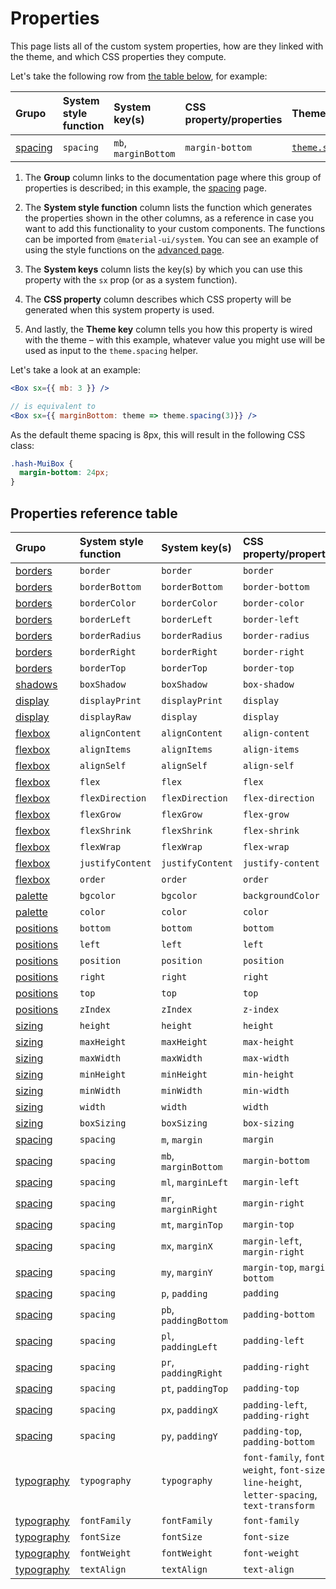 # Properties

<p class="description">This page lists all of the custom system properties, how are they linked with the theme, and which CSS properties they compute.</p>

Let's take the following row from [the table below](#properties-reference-table), for example:

| Grupo                       | System style function | System key(s)        | CSS property/properties | Theme mapping                                                                 |
|:--------------------------- |:--------------------- |:-------------------- |:----------------------- |:----------------------------------------------------------------------------- |
| [spacing](/system/spacing/) | `spacing`             | `mb`, `marginBottom` | `margin-bottom`         | [`theme.spacing(value)`](/customization/default-theme/?expand-path=$.spacing) |

1. The <b>Group</b> column links to the documentation page where this group of properties is described; in this example, the [spacing](/system/spacing/) page.
2. The <b>System style function</b> column lists the function which generates the properties shown in the other columns, as a reference in case you want to add this functionality to your custom components. The functions can be imported from `@material-ui/system`. You can see an example of using the style functions on the [advanced page](/system/advanced/#using-standalone-system-utilities).

3. The <b>System keys</b> column lists the key(s) by which you can use this property with the `sx` prop (or as a system function).
4. The <b>CSS property</b> column describes which CSS property will be generated when this system property is used.
5. And lastly, the <b>Theme key</b> column tells you how this property is wired with the theme – with this example, whatever value you might use will be used as input to the `theme.spacing` helper.

Let's take a look at an example:

```jsx
<Box sx={{ mb: 3 }} />

// is equivalent to
<Box sx={{ marginBottom: theme => theme.spacing(3)}} />
```

As the default theme spacing is 8px, this will result in the following CSS class:

```css
.hash-MuiBox {
  margin-bottom: 24px;
}
```

## Properties reference table

| Grupo                             | System style function | System key(s)         | CSS property/properties                                                                      | Theme mapping                                                                         |
|:--------------------------------- |:--------------------- |:--------------------- |:-------------------------------------------------------------------------------------------- |:------------------------------------------------------------------------------------- |
| [borders](/system/borders/)       | `border`              | `border`              | `border`                                                                                     | `${value}px solid`                                                                    |
| [borders](/system/borders/)       | `borderBottom`        | `borderBottom`        | `border-bottom`                                                                              | `${value}px solid`                                                                    |
| [borders](/system/borders/)       | `borderColor`         | `borderColor`         | `border-color`                                                                               | [`theme.palette[value]`](/customization/default-theme/?expand-path=$.palette)         |
| [borders](/system/borders/)       | `borderLeft`          | `borderLeft`          | `border-left`                                                                                | `${value}px solid`                                                                    |
| [borders](/system/borders/)       | `borderRadius`        | `borderRadius`        | `border-radius`                                                                              | [`theme.shape.borderRadius*value`](/customization/default-theme/?expand-path=$.shape) |
| [borders](/system/borders/)       | `borderRight`         | `borderRight`         | `border-right`                                                                               | `${value}px solid`                                                                    |
| [borders](/system/borders/)       | `borderTop`           | `borderTop`           | `border-top`                                                                                 | `${value}px solid`                                                                    |
| [shadows](/system/shadows/)       | `boxShadow`           | `boxShadow`           | `box-shadow`                                                                                 | `theme.shadows[value]`                                                                |
| [display](/system/display/)       | `displayPrint`        | `displayPrint`        | `display`                                                                                    | none                                                                                  |
| [display](/system/display/)       | `displayRaw`          | `display`             | `display`                                                                                    | none                                                                                  |
| [flexbox](/system/flexbox/)       | `alignContent`        | `alignContent`        | `align-content`                                                                              | none                                                                                  |
| [flexbox](/system/flexbox/)       | `alignItems`          | `alignItems`          | `align-items`                                                                                | none                                                                                  |
| [flexbox](/system/flexbox/)       | `alignSelf`           | `alignSelf`           | `align-self`                                                                                 | none                                                                                  |
| [flexbox](/system/flexbox/)       | `flex`                | `flex`                | `flex`                                                                                       | none                                                                                  |
| [flexbox](/system/flexbox/)       | `flexDirection`       | `flexDirection`       | `flex-direction`                                                                             | none                                                                                  |
| [flexbox](/system/flexbox/)       | `flexGrow`            | `flexGrow`            | `flex-grow`                                                                                  | none                                                                                  |
| [flexbox](/system/flexbox/)       | `flexShrink`          | `flexShrink`          | `flex-shrink`                                                                                | none                                                                                  |
| [flexbox](/system/flexbox/)       | `flexWrap`            | `flexWrap`            | `flex-wrap`                                                                                  | none                                                                                  |
| [flexbox](/system/flexbox/)       | `justifyContent`      | `justifyContent`      | `justify-content`                                                                            | none                                                                                  |
| [flexbox](/system/flexbox/)       | `order`               | `order`               | `order`                                                                                      | none                                                                                  |
| [palette](/system/palette/)       | `bgcolor`             | `bgcolor`             | `backgroundColor`                                                                            | [`theme.palette[value]`](/customization/default-theme/?expand-path=$.palette)         |
| [palette](/system/palette/)       | `color`               | `color`               | `color`                                                                                      | [`theme.palette[value]`](/customization/default-theme/?expand-path=$.palette)         |
| [positions](/system/positions/)   | `bottom`              | `bottom`              | `bottom`                                                                                     | none                                                                                  |
| [positions](/system/positions/)   | `left`                | `left`                | `left`                                                                                       | none                                                                                  |
| [positions](/system/positions/)   | `position`            | `position`            | `position`                                                                                   | none                                                                                  |
| [positions](/system/positions/)   | `right`               | `right`               | `right`                                                                                      | none                                                                                  |
| [positions](/system/positions/)   | `top`                 | `top`                 | `top`                                                                                        | none                                                                                  |
| [positions](/system/positions/)   | `zIndex`              | `zIndex`              | `z-index`                                                                                    | [`theme.zIndex[value]`](/customization/default-theme/?expand-path=$.zIndex)           |
| [sizing](/system/sizing/)         | `height`              | `height`              | `height`                                                                                     | none                                                                                  |
| [sizing](/system/sizing/)         | `maxHeight`           | `maxHeight`           | `max-height`                                                                                 | none                                                                                  |
| [sizing](/system/sizing/)         | `maxWidth`            | `maxWidth`            | `max-width`                                                                                  | none                                                                                  |
| [sizing](/system/sizing/)         | `minHeight`           | `minHeight`           | `min-height`                                                                                 | none                                                                                  |
| [sizing](/system/sizing/)         | `minWidth`            | `minWidth`            | `min-width`                                                                                  | none                                                                                  |
| [sizing](/system/sizing/)         | `width`               | `width`               | `width`                                                                                      | none                                                                                  |
| [sizing](/system/sizing/)         | `boxSizing`           | `boxSizing`           | `box-sizing`                                                                                 | none                                                                                  |
| [spacing](/system/spacing/)       | `spacing`             | `m`, `margin`         | `margin`                                                                                     | [`theme.spacing(value)`](/customization/default-theme/?expand-path=$.spacing)         |
| [spacing](/system/spacing/)       | `spacing`             | `mb`, `marginBottom`  | `margin-bottom`                                                                              | [`theme.spacing(value)`](/customization/default-theme/?expand-path=$.spacing)         |
| [spacing](/system/spacing/)       | `spacing`             | `ml`, `marginLeft`    | `margin-left`                                                                                | [`theme.spacing(value)`](/customization/default-theme/?expand-path=$.spacing)         |
| [spacing](/system/spacing/)       | `spacing`             | `mr`, `marginRight`   | `margin-right`                                                                               | [`theme.spacing(value)`](/customization/default-theme/?expand-path=$.spacing)         |
| [spacing](/system/spacing/)       | `spacing`             | `mt`, `marginTop`     | `margin-top`                                                                                 | [`theme.spacing(value)`](/customization/default-theme/?expand-path=$.spacing)         |
| [spacing](/system/spacing/)       | `spacing`             | `mx`, `marginX`       | `margin-left`, `margin-right`                                                                | [`theme.spacing(value)`](/customization/default-theme/?expand-path=$.spacing)         |
| [spacing](/system/spacing/)       | `spacing`             | `my`, `marginY`       | `margin-top`, `margin-bottom`                                                                | [`theme.spacing(value)`](/customization/default-theme/?expand-path=$.spacing)         |
| [spacing](/system/spacing/)       | `spacing`             | `p`, `padding`        | `padding`                                                                                    | [`theme.spacing(value)`](/customization/default-theme/?expand-path=$.spacing)         |
| [spacing](/system/spacing/)       | `spacing`             | `pb`, `paddingBottom` | `padding-bottom`                                                                             | [`theme.spacing(value)`](/customization/default-theme/?expand-path=$.spacing)         |
| [spacing](/system/spacing/)       | `spacing`             | `pl`, `paddingLeft`   | `padding-left`                                                                               | [`theme.spacing(value)`](/customization/default-theme/?expand-path=$.spacing)         |
| [spacing](/system/spacing/)       | `spacing`             | `pr`, `paddingRight`  | `padding-right`                                                                              | [`theme.spacing(value)`](/customization/default-theme/?expand-path=$.spacing)         |
| [spacing](/system/spacing/)       | `spacing`             | `pt`, `paddingTop`    | `padding-top`                                                                                | [`theme.spacing(value)`](/customization/default-theme/?expand-path=$.spacing)         |
| [spacing](/system/spacing/)       | `spacing`             | `px`, `paddingX`      | `padding-left`, `padding-right`                                                              | [`theme.spacing(value)`](/customization/default-theme/?expand-path=$.spacing)         |
| [spacing](/system/spacing/)       | `spacing`             | `py`, `paddingY`      | `padding-top`, `padding-bottom`                                                              | [`theme.spacing(value)`](/customization/default-theme/?expand-path=$.spacing)         |
| [typography](/system/typography/) | `typography`          | `typography`          | `font-family`, `font-weight`, `font-size`, `line-height`, `letter-spacing`, `text-transform` | [`theme.typography[value]`](/customization/default-theme/?expand-path=$.typography)   |
| [typography](/system/typography/) | `fontFamily`          | `fontFamily`          | `font-family`                                                                                | [`theme.typography[value]`](/customization/default-theme/?expand-path=$.typography)   |
| [typography](/system/typography/) | `fontSize`            | `fontSize`            | `font-size`                                                                                  | [`theme.typography[value]`](/customization/default-theme/?expand-path=$.typography)   |
| [typography](/system/typography/) | `fontWeight`          | `fontWeight`          | `font-weight`                                                                                | [`theme.typography[value]`](/customization/default-theme/?expand-path=$.typography)   |
| [typography](/system/typography/) | `textAlign`           | `textAlign`           | `text-align`                                                                                 | none                                                                                  |
